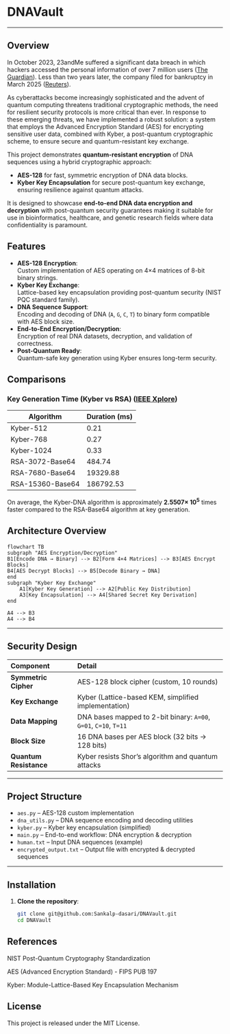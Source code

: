 # DNAVault

---

## Overview
In October 2023, 23andMe suffered a significant data breach in which hackers accessed the personal information of over 7 million users ([The Guardian](https://www.theguardian.com/technology/2024/feb/15/23andme-hack-data-genetic-data-selling-response)). Less than two years later, the company filed for bankruptcy in March 2025 ([Reuters](https://www.reuters.com/business/healthcare-pharmaceuticals/dna-testing-firm-23andme-files-chapter-11-bankruptcy-sell-itself-2025-03-24/)).

As cyberattacks become increasingly sophisticated and the advent of quantum computing threatens traditional cryptographic methods, the need for resilient security protocols is more critical than ever. In response to these emerging threats, we have implemented a robust solution: a system that employs the Advanced Encryption Standard (AES) for encrypting sensitive user data, combined with Kyber, a post-quantum cryptographic scheme, to ensure secure and quantum-resistant key exchange.

This project demonstrates **quantum-resistant encryption** of DNA sequences using a hybrid cryptographic approach:
- **AES-128** for fast, symmetric encryption of DNA data blocks.
- **Kyber Key Encapsulation** for secure post-quantum key exchange, ensuring resilience against quantum attacks.

It is designed to showcase **end-to-end DNA data encryption and decryption** with post-quantum security guarantees making it suitable for use in bioinformatics, healthcare, and genetic research fields where data confidentiality is paramount.

## Features
- **AES-128 Encryption**:  
  Custom implementation of AES operating on 4×4 matrices of 8-bit binary strings.
- **Kyber Key Exchange**:  
  Lattice-based key encapsulation providing post-quantum security (NIST PQC standard family).
- **DNA Sequence Support**:  
  Encoding and decoding of DNA (`A`, `G`, `C`, `T`) to binary form compatible with AES block size.
- **End-to-End Encryption/Decryption**:  
  Encryption of real DNA datasets, decryption, and validation of correctness.
- **Post-Quantum Ready**:  
  Quantum-safe key generation using Kyber ensures long-term security.

## Comparisons
### Key Generation Time (Kyber vs RSA) ([IEEE Xplore](https://ieeexplore.ieee.org/stamp/stamp.jsp?tp=&arnumber=10956786))

| Algorithm          | Duration (ms) |
|--------------------|--------------|
| Kyber-512          | 0.21         |
| Kyber-768          | 0.27         |
| Kyber-1024         | 0.33         |
| RSA-3072-Base64    | 484.74       |
| RSA-7680-Base64    | 19329.88     |
| RSA-15360-Base64   | 186792.53    |

On average, the Kyber-DNA algorithm is approximately **2.5507× $10^5$** times faster compared to the RSA-Base64 algorithm at key generation.

## Architecture Overview
``` mermaid
flowchart TB
subgraph "AES Encryption/Decryption"
B1[Encode DNA → Binary] --> B2[Form 4×4 Matrices] --> B3[AES Encrypt Blocks]
B4[AES Decrypt Blocks] --> B5[Decode Binary → DNA]
end
subgraph "Kyber Key Exchange"
    A1[Kyber Key Generation] --> A2[Public Key Distribution]
    A3[Key Encapsulation] --> A4[Shared Secret Key Derivation]
end

A4 --> B3
A4 --> B4
```
---

## Security Design

| Component      | Detail                                             |
|:---------------|:----------------------------------------------------|
| **Symmetric Cipher** | AES-128 block cipher (custom, 10 rounds) |
| **Key Exchange**     | Kyber (Lattice-based KEM, simplified implementation) |
| **Data Mapping**     | DNA bases mapped to 2-bit binary: `A=00`, `G=01`, `C=10`, `T=11` |
| **Block Size**       | 16 DNA bases per AES block (32 bits → 128 bits) |
| **Quantum Resistance** | Kyber resists Shor’s algorithm and quantum attacks |
---
## Project Structure
- `aes.py` – AES-128 custom implementation
- `dna_utils.py` – DNA sequence encoding and decoding utilities
- `kyber.py` – Kyber key encapsulation (simplified)
- `main.py` – End-to-end workflow: DNA encryption & decryption
- `human.txt` – Input DNA sequences (example)
- `encrypted_output.txt` – Output file with encrypted & decrypted sequences
---
## Installation

1. **Clone the repository**:
   ```bash
   git clone git@github.com:Sankalp-dasari/DNAVault.git
   cd DNAVault

## References
NIST Post-Quantum Cryptography Standardization

AES (Advanced Encryption Standard) - FIPS PUB 197

Kyber: Module-Lattice-Based Key Encapsulation Mechanism

## License
This project is released under the MIT License.
